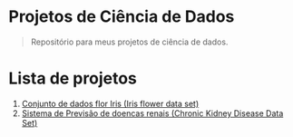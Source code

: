 # Projetos de Ciência de Dados
> Repositório para meus projetos de ciência de dados.

# Lista de projetos
1. [Conjunto de dados flor Iris (Iris flower data set)](https://github.com/vilelas/projetos-ciencia-de-dados/tree/main/Conjunto%20de%20dados%20flor%20Iris)
2. [Sistema de Previsão de doencas renais (Chronic Kidney Disease Data Set)](https://github.com/vilelas/projetos-ciencia-de-dados/tree/main/Previs%C3%A3o%20de%20doen%C3%A7as%20renais)
